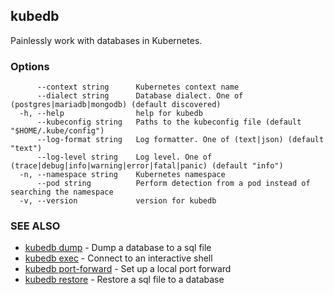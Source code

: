 ## kubedb

Painlessly work with databases in Kubernetes.

### Options

```
      --context string      Kubernetes context name
      --dialect string      Database dialect. One of (postgres|mariadb|mongodb) (default discovered)
  -h, --help                help for kubedb
      --kubeconfig string   Paths to the kubeconfig file (default "$HOME/.kube/config")
      --log-format string   Log formatter. One of (text|json) (default "text")
      --log-level string    Log level. One of (trace|debug|info|warning|error|fatal|panic) (default "info")
  -n, --namespace string    Kubernetes namespace
      --pod string          Perform detection from a pod instead of searching the namespace
  -v, --version             version for kubedb
```

### SEE ALSO

* [kubedb dump](kubedb_dump.md)	 - Dump a database to a sql file
* [kubedb exec](kubedb_exec.md)	 - Connect to an interactive shell
* [kubedb port-forward](kubedb_port-forward.md)	 - Set up a local port forward
* [kubedb restore](kubedb_restore.md)	 - Restore a sql file to a database

